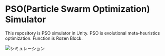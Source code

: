 # PSO(Particle Swarm Optimization) Simulator
This repository is PSO simulator in Unity.
PSO is evolutional meta-heuristics optimization. 
Function is Rozen Block.

<img src="https://github.com/ShogoAkiyama/PSO/blob/master/image/PSO.gif" alt="シミュレーション" title="サンプル">

